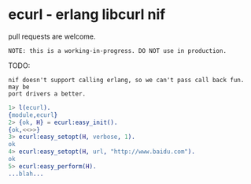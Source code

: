 # ecurl - erlang libcurl nif

pull requests are welcome.

	NOTE: this is a working-in-progress. DO NOT use in production.

TODO:

```
nif doesn't support calling erlang, so we can't pass call back fun. may be
port drivers a better.
```

```erlang
1> l(ecurl).
{module,ecurl}
2> {ok, H} = ecurl:easy_init().
{ok,<<>>}
3> ecurl:easy_setopt(H, verbose, 1).
ok
4> ecurl:easy_setopt(H, url, "http://www.baidu.com").
ok
5> ecurl:easy_perform(H).
...blah...
```
